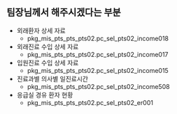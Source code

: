 


## 팀장님께서 해주시겠다는 부분
- 외래환자 상세 자료
    - pkg_mis_pts_pts_pts02.pc_sel_pts02_income018
- 외래진료 수입 상세 자료
    - pkg_mis_pts_pts_pts02.pc_sel_pts02_income017
- 입원진료 수입 상세 자료
    - pkg_mis_pts_pts_pts02.pc_sel_pts02_income015
- 진료과별 의사별 일진료시간
    - pkg_mis_pts_pts_pts02.pc_sel_pts02_income508
- 응급실 경유 환자 현황
    - pkg_mis_pts_pts_pts02.pc_sel_pts02_er001